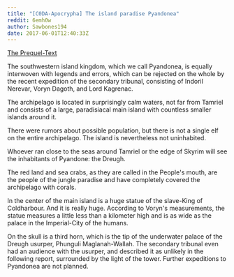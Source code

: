 ```yaml
---
title: "[C0DA-Apocrypha] The island paradise Pyandonea"
reddit: 6emh0w
author: Sawbones194
date: 2017-06-01T12:40:33Z
---
```


[The Prequel-Text](https://www.reddit.com/r/teslore/comments/6em2qj/c0daapocrypha_the_catch_of_the_fullmerkhajiit/)

The southwestern island kingdom, which we call Pyandonea, is equally interwoven with legends and errors, which can be rejected on the whole by the recent expedition of the secondary tribunal, consisting of Indoril Nerevar, Voryn Dagoth, and Lord Kagrenac.

The archipelago is located in surprisingly calm waters, not far from Tamriel and consists of a large, paradisiacal main island with countless smaller islands around it.

There were rumors about possible population, but there is not a single elf on the entire archipelago. The island is nevertheless not uninhabited.

Whoever ran close to the seas around Tamriel or the edge of Skyrim will see the inhabitants of Pyandone: the Dreugh.

The red land and sea crabs, as they are called in the People's mouth, are the people of the jungle paradise and have completely covered the archipelago with corals.

In the center of the main island is a huge statue of the slave-King of Coldharbour. And it is really huge. According to Voryn's measurements, the statue measures a little less than a kilometer high and is as wide as the palace in the Imperial-City of the humans. 

On the skull is a third horn, which is the tip of the underwater palace of the Dreugh usurper, Phunguli Maglanah-Wallah. The secondary tribunal even had an audience with the usurper, and described it as unlikely in the following report, surrounded by the light of the tower.
Further expeditions to Pyandonea are not planned.
